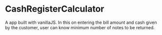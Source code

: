 # CashRegisterCalculator
 A app built with vanillaJS. In this on entering the bill amount and cash given by the customer, user can know minimum number of notes to be returned.
